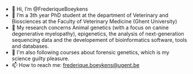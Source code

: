 - 👋 Hi, I’m @FrederiqueBoeykens
- 👀 I’m a 3th year PhD student at the department of Veterinary and Biosciences at the Faculty of Veterinary Medicine (Ghent University)
- 🌱 My research concerns Animal genetics (with a focus on canine degenerative myelopathy), epigenetics, the analysis of next-generation sequencing data and the developement of bioinformatics software, tools and databases.
- 💞️ I'm also following courses about forensic genetics, which is my science guilty pleasure.
- 📫 How to reach me: frederique.boeykens@ugent.be

<!---
FrederiqueBoeykens/FrederiqueBoeykens is a ✨ special ✨ repository because its `README.md` (this file) appears on your GitHub profile.
You can click the Preview link to take a look at your changes.
--->
